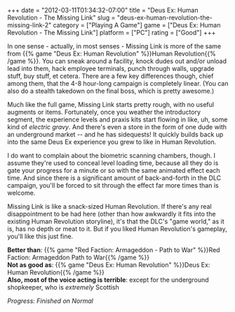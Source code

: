 +++
date = "2012-03-11T01:34:32-07:00"
title = "Deus Ex: Human Revolution - The Missing Link"
slug = "deus-ex-human-revolution-the-missing-link-2"
category = ["Playing A Game"]
game = ["Deus Ex: Human Revolution - The Missing Link"]
platform = ["PC"]
rating = ["Good"]
+++

In one sense - actually, in most senses - Missing Link is more of the same from {{% game "Deus Ex: Human Revolution" %}}Human Revolution{{% /game %}}.  You can sneak around a facility, knock dudes out and/or unload lead into them, hack employee terminals, punch through walls, upgrade stuff, buy stuff, et cetera.  There are a few key differences though, chief among them, that the 4-8 hour-long campaign is completely linear.  (You can also do a stealth takedown on the final boss, which is pretty awesome.)

Much like the full game, Missing Link starts pretty rough, with no useful augments or items.  Fortunately, once you weather the introductory segment, the experience levels and praxis kits start flowing in like, uh, some kind of <i>electric gravy</i>.  And there's even a store in the form of one dude with an underground market -- and he has sidequests!  It quickly builds back up into the same Deus Ex experience you grew to like in Human Revolution.

I do want to complain about the biometric scanning chambers, though.  I assume they're used to conceal level loading time, because all they do is gate your progress for a minute or so with the same animated effect each time.  And since there is a significant amount of back-and-forth in the DLC campaign, you'll be forced to sit through the effect far more times than is welcome.

Missing Link is like a snack-sized Human Revolution.  If there's any real disappointment to be had here (other than how awkwardly it fits into the existing Human Revolution storyline), it's that the DLC's "game world," as it is, has no depth or meat to it.  But if you liked Human Revolution's gameplay, you'll like this just fine.

<b>Better than</b>: {{% game "Red Faction: Armageddon - Path to War" %}}Red Faction: Armageddon Path to War{{% /game %}}  
<b>Not as good as</b>: {{% game "Deus Ex: Human Revolution" %}}Deus Ex: Human Revolution{{% /game %}}  
<b>Also, most of the voice acting is terrible</b>: except for the underground shopkeeper, who is <i>extremely</i> Scottish

<i>Progress: Finished on Normal</i>
